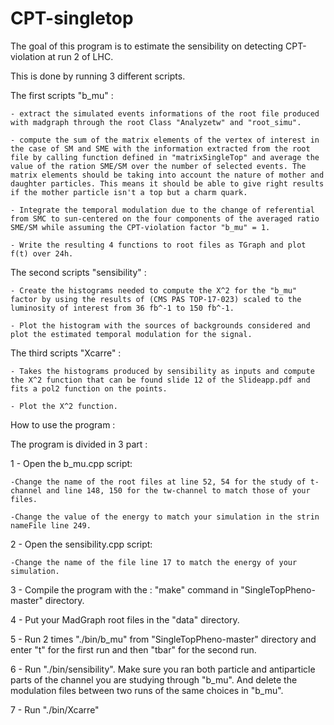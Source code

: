 # CPT-singletop

The goal of this program is to estimate the sensibility on detecting CPT-violation at run 2 of LHC.

This is done by running 3 different scripts.

The first scripts "b_mu" :

	- extract the simulated events informations of the root file produced with madgraph through the root Class "Analyzetw" and "root_simu".
	
	- compute the sum of the matrix elements of the vertex of interest in the case of SM and SME with the information extracted from the root file by calling function defined in "matrixSingleTop" and average the value of the ration SME/SM over the number of selected events. The matrix elements should be taking into account the nature of mother and daughter particles. This means it should be able to give right results if the mother particle isn't a top but a charm quark.

	- Integrate the temporal modulation due to the change of referential from SMC to sun-centered on the four components of the averaged ratio SME/SM while assuming the CPT-violation factor "b_mu" = 1.
	
	- Write the resulting 4 functions to root files as TGraph and plot f(t) over 24h.
	
The second scripts "sensibility" :

	- Create the histograms needed to compute the X^2 for the "b_mu" factor by using the results of (CMS PAS TOP-17-023) scaled to the luminosity of interest from 36 fb^-1 to 150 fb^-1.
	
	- Plot the histogram with the sources of backgrounds considered and plot the estimated temporal modulation for the signal.
	
The third scripts "Xcarre" :

	- Takes the histograms produced by sensibility as inputs and compute the X^2 function that can be found slide 12 of the Slideapp.pdf and fits a pol2 function on the points.
	
	- Plot the X^2 function.

How to use the program :

The program is divided in 3 part :

1 - Open the b_mu.cpp script:

	-Change the name of the root files at line 52, 54 for the study of t-channel and line 148, 150 for the tw-channel to match those of your files.
	
	-Change the value of the energy to match your simulation in the strin nameFile line 249.
	
2 - Open the sensibility.cpp script:

	-Change the name of the file line 17 to match the energy of your simulation.

3 - Compile the program with the : "make" command in "SingleTopPheno-master" directory.

4 - Put your MadGraph root files in the "data" directory.

5 - Run 2 times "./bin/b_mu" from "SingleTopPheno-master" directory and enter "t" for the first run and then "tbar" for the second run.

6 - Run "./bin/sensibility". Make sure you ran both particle and antiparticle parts of the channel you are studying through "b_mu". And delete the modulation files between two runs of the same choices in "b_mu".

7 - Run "./bin/Xcarre"
